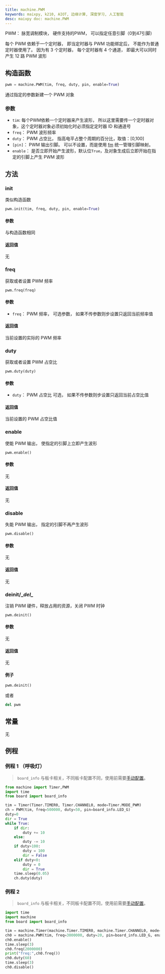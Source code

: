 ```yaml
---
title: machine.PWM
keywords: maixpy, k210, AIOT, 边缘计算, 深度学习, 人工智能
desc: maixpy doc: machine.PWM
---
```



PWM： 脉宽调制模块， 硬件支持的PWM， 可以指定任意引脚（0到47引脚）

每个 PWM 依赖于一个定时器， 即当定时器与 PWM 功能绑定后， 不能作为普通定时器使用了。 因为有 3 个定时器， 每个定时器有 4 个通道， 即最大可以同时产生 12 路 PWM 波形

## 构造函数

```python
pwm = machine.PWM(tim, freq, duty, pin, enable=True)
```

通过指定的参数新建一个 PWM 对象

### 参数

* `tim`: 每个PWM依赖一个定时器来产生波形， 所以这里需要传一个定时器对象，这个定时器对象必须初始化时必须指定定时器 ID 和通道号
* `freq`： PWM 波形频率
* `duty`： PWM 占空比， 指高电平占整个周期的百分比，取值：[0,100]
* `[pin]`： PWM 输出引脚。 可以不设置，而是使用 [fm](../builtin_py/fm.md) 统一管理引脚映射。
* `enable`： 是否立即开始产生波形，默认位`True`，及对象生成后立即开始在指定的引脚上产生 PWM 波形

## 方法

### init

类似构造函数

```python
pwm.init(tim, freq, duty, pin, enable=True)
```

#### 参数

与构造函数相同

#### 返回值

无


### freq

获取或者设置 PWM 频率

```python
pwm.freq(freq)
```

#### 参数

* `freq`： PWM 频率， 可选参数， 如果不传参数则步设置只返回当前频率值

#### 返回值

当前设置的实际的 PWM 频率


### duty

获取或者设置 PWM 占空比

```python
pwm.duty(duty)
```

#### 参数

* `duty`： PWM 占空比 可选， 如果不传参数则步设置只返回当前占空比值

#### 返回值

当前设置的 PWM 占空比值


### enable

使能 PWM 输出， 使指定的引脚上立即产生波形

```python
pwm.enable()
```

#### 参数

无

#### 返回值

无

### disable

失能 PWM 输出， 指定的引脚不再产生波形

```python
pwm.disable()
```

#### 参数

无

#### 返回值

无

### deinit/\__del\__

注销 PWM 硬件，释放占用的资源，关闭 PWM 时钟

```python
pwm.deinit()
```

#### 参数

无

#### 返回值

无

#### 例子

```python
pwm.deinit()
```
或者
```python
del pwm
```

## 常量

无


## 例程


### 例程 1 （呼吸灯）

> `board_info` 与板卡相关，不同板卡配置不同，使用前需要[手动配置](../builtin_py/board_info.md)。

```python
from machine import Timer,PWM
import time
from board import board_info

tim = Timer(Timer.TIMER0, Timer.CHANNEL0, mode=Timer.MODE_PWM)
ch = PWM(tim, freq=500000, duty=50, pin=board_info.LED_G)
duty=0
dir = True
while True:
    if dir:
        duty += 10
    else:
        duty -= 10
    if duty>100:
        duty = 100
        dir = False
    elif duty<0:
        duty = 0
        dir = True
    time.sleep(0.05)
    ch.duty(duty)
```

### 例程 2

> `board_info` 与板卡相关，不同板卡配置不同，使用前需要[手动配置](../builtin_py/board_info.md)。

```python
import time
import machine
from board import board_info

tim = machine.Timer(machine.Timer.TIMER0, machine.Timer.CHANNEL0, mode=machine.Timer.MODE_PWM)
ch0 = machine.PWM(tim, freq=3000000, duty=20, pin=board_info.LED_G, enable=False)
ch0.enable()
time.sleep(3)
ch0.freq(2000000)
print("freq:",ch0.freq())
ch0.duty(60)
time.sleep(3)
ch0.disable()
```

